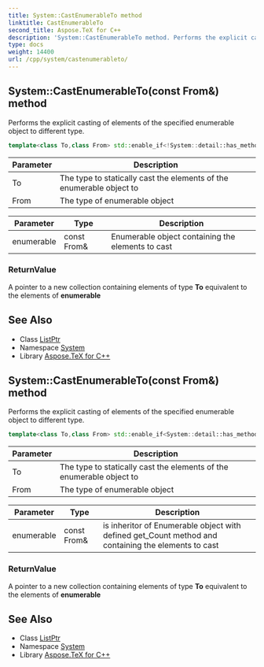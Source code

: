 ```yaml
---
title: System::CastEnumerableTo method
linktitle: CastEnumerableTo
second_title: Aspose.TeX for C++
description: 'System::CastEnumerableTo method. Performs the explicit casting of elements of the specified enumerable object to different type in C++.'
type: docs
weight: 14400
url: /cpp/system/castenumerableto/
---
```

## System::CastEnumerableTo(const From\&) method


Performs the explicit casting of elements of the specified enumerable object to different type.

```cpp
template<class To,class From> std::enable_if<!System::detail::has_method_get_Count<From>::value, Collections::Generic::ListPtr<To>>::type System::CastEnumerableTo(const From &enumerable)
```


| Parameter | Description |
| --- | --- |
| To | The type to statically cast the elements of the enumerable object to |
| From | The type of enumerable object |

| Parameter | Type | Description |
| --- | --- | --- |
| enumerable | const From\& | Enumerable object containing the elements to cast |

### ReturnValue

A pointer to a new collection containing elements of type **To** equivalent to the elements of **enumerable**

## See Also

* Class [ListPtr](../../system.collections.generic/listptr/)
* Namespace [System](../)
* Library [Aspose.TeX for C++](../../)
## System::CastEnumerableTo(const From\&) method


Performs the explicit casting of elements of the specified enumerable object to different type.

```cpp
template<class To,class From> std::enable_if<System::detail::has_method_get_Count<From>::value, Collections::Generic::ListPtr<To>>::type System::CastEnumerableTo(const From &enumerable)
```


| Parameter | Description |
| --- | --- |
| To | The type to statically cast the elements of the enumerable object to |
| From | The type of enumerable object |

| Parameter | Type | Description |
| --- | --- | --- |
| enumerable | const From\& | is inheritor of Enumerable object with defined get_Count method and containing the elements to cast |

### ReturnValue

A pointer to a new collection containing elements of type **To** equivalent to the elements of **enumerable**

## See Also

* Class [ListPtr](../../system.collections.generic/listptr/)
* Namespace [System](../)
* Library [Aspose.TeX for C++](../../)
